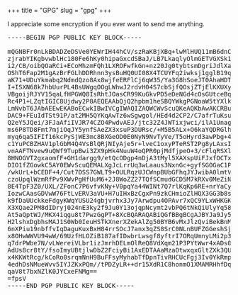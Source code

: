 +++
title = "GPG"
slug = "gpg"
+++

I appreciate some encryption if you ever want to send me anything.

<pre>
-----BEGIN PGP PUBLIC KEY BLOCK-----

mQGNBFr0nLkBDADZeDSVe0YEWrIH44hCV/szRaKBjXBq+lwMlHUQ11mB6dnCBx/bRN9L8W/p
zjrabYIKgbvwblHc180Fe6hKy0hipaGxcdSBaJ/LB7LkaqlyOlmGETVGXSk1tujWFiGVK30R
i2/CB/oibQOaRCi+ECoMhzmFQh1LXROFwfkGn+nz20Jg0tybtsmDgriJdlXaOHHDDi8rDZAm
OShT6Fap2M1gAzBrFGLhDDRhnn3ysBuHQ0UI08X4TCUYFq2iwksj1gglB19q3pEVGVRWCoGO
aK71+UDuYkmabq2NdmdQzo8Ax8wjfeERFlCj6qW35/Ya3G8hSoeJT0AhaHDTeq+scdNHvzvs
I+ISXN68k7hbUurPL4BsUWgqOOgLWhwJ2rdvH04S7cbSjfQOsjZTjElKXUXyhybBEhYovAKu
VBgoijRJYV15qaLfHPGWQ8IsRhtJOasCR99KuGkvPD5eDeNGd4cOsGUtceBq8kBMK3NHqW7G
Rc4P1+LZqtIGIC8Ujdwy2P8AEQEAAbQjQ2hpbm1heSBQYWkgPGNoaW5tYXlkcGFpQGdtYWls
LmNvbT6JAbAEEwEKABoECwkIBwIVCgIWAQIZAQWCWvScuQKeAQKbAwAKCRBufB9pbIcQ4Gnm
DAC9+FEuIdTSt91P/at2MH5QYKqAwTz6wSgwgol/HEd4d2CP2/C7afrTuKsufM0bj+A5E3K6
Q2eY5JQei/3FJaAfiIVJR74CZO4PwdvAEJ/jtc32Z4JWTixjwci/ilA1UnagN+REgkeRoXMR
ms6P8TD8Fmt7mjiOqJY5ynfSAeZX3xsuP3DURsc/+M5B5ALx+O6kaYQDRGlh7DsbgwYX8gQR
myq6qa5IFIf16kcPySjWE3mc8BXGeOD0E0NyN9NvTyVe/T5oHyrd3awPbg+4RAX+NTE4Eavi
c1YuPCBZHAV1plGbM4Q4VsBlQRjNIyAje5r+lveC1oxyPTeRST2Pg8yLAxsIuH0KzacJBpTe
vnAAFTNvew9uQWf9TupBwi3ZX9pHk4NuuW4oQPR0pjMdfjpeO+3/cFlqRSXl2h0ZwS66ABJF
8HNOGVT2gxaomfF+GH1dargg9/etQcODgp4nDjA3tMyl5XAXspUiFJxfOCTxDsMos9DdvCX8
DIO1fZGowkC5AY0EWvScuQEMALXgJcLrrUq3wLaaus3NxnGc+gyfSGOGaC1P+RU1alXm8ZaP
/wkUrL+bCEDF+4/Cut7DSS7GWLT9+OULRqzUJCWnpBUbGFhqJYJwibA0lmtVvaa05Wa3TOLm
czoUpqlWzmRfPv9XWvPgHfUuM6+2J8WoZZ27TQfSCmudGCD5M7kRXv0MeZiNF+lf2VjibhHE
8E4TpF3Z0/UXL/ZFonC7P6vfvKNy+V0pqYa44WINt7Q7rlKqKp6RE+nrYaCyUlJT5A2Zu7B+
IozwCAasGDVwW76FtLvERV3aVU+H7uIHxBzCgxPn9zkCHmioZlHQX3GG3b8sI2R8CIZDcQK1
k9fDaUUckkeFdgyKWqYUSU24gbjvrhx3Jy7Arwdpu4OPAvr7xQC9YLxWHKGKlfvPlTFmMx/A
X3XQae2PM8dIDryj024nE3ky2f9Ju0Y13ojqpNcymt2vbPQ6tNkQiUlyYq5873JgwWo6W+Ct
At5aQptWJ/MKX4iqgu8t7PwzGgPT+8XcBQARAQABiQGfBBgBCgAJBYJa9Jy5ApsMAAoJEG58
H2lshxDgbhsMAJ1S0Wb0IeuHSTkXnerXZekAlZg50BYB6vMxJlzQviBekBnMqucR8/TZVMKj
6nXPiu19nbffvIqDaguKuxBxH84rrSOcJ7anx3qZS8SrC0NLnBUFZGGeshSjx3DyZmCM2mOe
x8OHwWWVU94wW/69UzfHLOZiB187afIDwbrLwsgf8yftrI7ORqUmnyLMi2p3iBcewkQJNfQf
q7drPWbe7N/vLWereiVLbr1izJmrhDELmOlReQ8VdXqm21P3PYtWwr4xADs0Lrq9HxyHYHlk
AdUs8cr8tY/fsoImyUBtjlwDbZ2FciyBi1AxEDTAAaMzaOtwxqxGltZXk3QUfcJkgPZRbjc5
x4KKWtRcg/kCoRo0srqmNnH9BuFFsyMyhabTfDpnTivRHCUcFgj3Iv0YkRmppCmrkfh6vm1y
4edhDsNMueWvv5IYJZKxPQm//tPDZyLR++dr15XdR1C8honmO1XMAMRHhfDqbNcitbdem0mE
qaV8t7bxNZlK0JYCxeFNMg==
=fpsV
-----END PGP PUBLIC KEY BLOCK-----
</pre>
